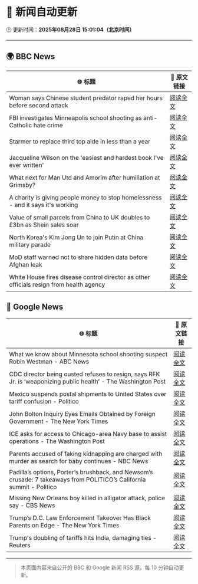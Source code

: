 # 🧠 新闻自动更新

🕒 更新时间：**2025年08月28日 15:01:04（北京时间）**

---

## 🌍 BBC News

| 🌐 标题 | 🔗 原文链接 |
|--------|-------------|
| Woman says Chinese student predator raped her hours before second attack | [阅读全文](https://www.bbc.com/news/articles/c79l4z3v3p3o?at_medium=RSS&at_campaign=rss) |
| FBI investigates Minneapolis school shooting as anti-Catholic hate crime | [阅读全文](https://www.bbc.com/news/articles/c7760x87r4po?at_medium=RSS&at_campaign=rss) |
| Starmer to replace third top aide in less than a year | [阅读全文](https://www.bbc.com/news/articles/czr6zmd5d0ro?at_medium=RSS&at_campaign=rss) |
| Jacqueline Wilson on the 'easiest and hardest book I've ever written' | [阅读全文](https://www.bbc.com/news/articles/c7vl097jd8eo?at_medium=RSS&at_campaign=rss) |
| What next for Man Utd and Amorim after humiliation at Grimsby? | [阅读全文](https://www.bbc.com/sport/football/articles/cnv7lz9nlq5o?at_medium=RSS&at_campaign=rss) |
| A charity is giving people money to stop homelessness - and it says it's working | [阅读全文](https://www.bbc.com/news/articles/ce83716edj1o?at_medium=RSS&at_campaign=rss) |
| Value of small parcels from China to UK doubles to £3bn as Shein sales soar | [阅读全文](https://www.bbc.com/news/articles/cnv78eey8plo?at_medium=RSS&at_campaign=rss) |
| North Korea's Kim Jong Un to join Putin at China military parade | [阅读全文](https://www.bbc.com/news/articles/c17njr88ge4o?at_medium=RSS&at_campaign=rss) |
| MoD staff warned not to share hidden data before Afghan leak | [阅读全文](https://www.bbc.com/news/articles/cwy5e911j37o?at_medium=RSS&at_campaign=rss) |
| White House fires disease control director as other officials resign from health agency | [阅读全文](https://www.bbc.com/news/articles/cwy3zjxy3dwo?at_medium=RSS&at_campaign=rss) |

## 📰 Google News

| 🌐 标题 | 🔗 原文链接 |
|--------|-------------|
| What we know about Minnesota school shooting suspect Robin Westman - ABC News | [阅读全文](https://news.google.com/rss/articles/CBMilwFBVV95cUxNWXpScE1IamJ3bHRqM2VoTmNoZXpIRDRjbDRRYlc2ZTZ0VGZ3X09OQTA2SkcyUHRCdXpTRmRPLVpXQ3IwRTZ6X0wyd2FDT3NfQzZGQnNBNFU1eUFVM01yWWVoLTRWaFY4VENOTnFkQXJqNS1mNThoWnJEazJvTEUzV19veWRteEpnekRhTDh4c3FSOW4yQjg00gGcAUFVX3lxTFBNcXo2d1YzNzlPeG9fVGpVX1BCQXY2UHpZclhHdllKTTBPNmZyOTFHWTJuLWdtWDFCMTlaVUJFTVh0Z3RtMXZYUkMyNVVhNEVFdEZEQzlLUlFNMGhnTnRZTldIUWN6RmF4b1VxcWNaQTAyeXExS2lHMElVSFBiNVRVa2RwYnlHTkZReGNzemxkZmVHMFRvdk5memJYeQ?oc=5) |
| CDC director being ousted refuses to resign, says RFK Jr. is ‘weaponizing public health’ - The Washington Post | [阅读全文](https://news.google.com/rss/articles/CBMiiwFBVV95cUxQOEpkdkw4QWxqWHJJV0hHU0o3eTkzSnozVVJGcnZtTUFuSm1PYWw0ekZqYmp1REU2b25UZ2dRVlhJSEdTaEt4dkIzX2Rfb2xZV1E2X2o2S2IwNTZKV0JUWEtDMV8zQWFiOWpfWnJfWnpvZTBEYWdWUW1HeThhZGFhNEswbWg1LVNlb0Vz?oc=5) |
| Mexico suspends postal shipments to United States over tariff confusion - Politico | [阅读全文](https://news.google.com/rss/articles/CBMivgFBVV95cUxQRFhtVGNlWElaMVNhWVdYNnRqWTF0eUR1V21tWW9NYk9RS0x5a3MzdmttdXJYNDZQRXJwYTNfaVZkeEdERElwcGxrY0hjaVFlQUlzVGJuc3F2MVlaS0dCRHlCd0ViNVBOSTJMX2ZvVzNfdlR0dW5uVW1LV2Z3cWFmWU44LVhoUFBtczExRVlTTVd3ZDZEWFg5VVVNYm9aWGluMUJXemZ3cTluaVZGYmNKYmpLYTdYNk0xenJfSjlB?oc=5) |
| John Bolton Inquiry Eyes Emails Obtained by Foreign Government - The New York Times | [阅读全文](https://news.google.com/rss/articles/CBMikwFBVV95cUxPLWU1bnF5MzU0UUJhNk9SMFUxSjFXWE9yUXJRbS1vUmNCU1F0bnp4b1NFTzctd0pIb0ZDcHc5TW5hWm45eWl3dEF3MXR3b1hKQUlyWjhtZXc3ZVRsWXZ1WXlDVTR0Uk11NXpPR18teWFRMzlfWmJINklGT2pjel9RbVJPSnNiS0hBcVJab21razZUaWc?oc=5) |
| ICE asks for access to Chicago-area Navy base to assist operations - The Washington Post | [阅读全文](https://news.google.com/rss/articles/CBMikAFBVV95cUxOUURFaWhnMmlOUEtycE1tWWZpcXJpWnc1dnU0a3BzLWczZlJZYXNpY3pCbER5SGNxREFjaURuWjdiRThyODJ3dzlvS1kzRUtpZGlCTC14bWwzQXZlRTNTR3g3ZGxvNWNiNkJoa0tITlZoYWVrVDRfakdMUW9HVDl3ZS1xYWI4eURpT2JvODRkZDM?oc=5) |
| Parents accused of faking kidnapping are charged with murder as search for baby continues - NBC News | [阅读全文](https://news.google.com/rss/articles/CBMiugFBVV95cUxQQVI0Y1VaVlZ2OGhjQmVlUVROdWMyWjhaWng3Z2dhcDB1YmFPUWp4MnJtcW40UzgtZXpNY1lHM1FiVkM3Wm5jYkRRZkdBWjVYck5pUjJXNnhaMURvbk9hRl9pR3R1Y2JtN20xbDZJRGYtSDQweG5xb3FJTHFlRG5LVG95LWk3OEMwcmRMR0xVMWtsWUR2TkVvemVfclM1ZEw1QnRBcktLUDEwaU9XTGE4WW9lbmhyTUxaT1HSAVZBVV95cUxQem1pM1VwVXQ1RUVZblg1b1JYZTNjUldZNUVoWEVzaGljMkF5UzBvUFNwbE53OVp1MWdCLTBDMUxjYnVaeUhzNzZQdENKWHhUaUlkTVdLQQ?oc=5) |
| Padilla’s options, Porter’s brushback, and Newsom’s crusade: 7 takeaways from POLITICO’s California summit - Politico | [阅读全文](https://news.google.com/rss/articles/CBMi6AFBVV95cUxNQzdmbVRHTTdVTVJvN2k1MHYzT2Y0NnVQNHpUTVhMc1dQLVN3d1ZFQUo0dDBFajdvQkludWdsRWN3bW1Xc2hpLUREbXg0REdmbUE0ZVpoZ0FRUnZhV2k1N1l6R1R0R2FLMjhXREttakJUYUZRNjZWblpfSVAtdTBYeWJHZ3h0R05nQXVBMDRzTk90NjUzcFBWYjh4SXdsbUpoWUwxV19VLW5udFNtQ1NWTzBQdDVfalZHYnl0Z2RkYXBlb0NOVHdaU19DRUJ5NDdvajgzd1lLOVJtZzhlZzZ5VjNVb0JhdFFk?oc=5) |
| Missing New Orleans boy killed in alligator attack, police say - CBS News | [阅读全文](https://news.google.com/rss/articles/CBMiqAFBVV95cUxPSFpKRGN0eUtWN3pYU2NfSVJFRFJIS0U5ZmJWUjhRNEtjLUJCYW1GLUpkY3ZoREt5el9MdUF6RU5vRmljMGRCaGRVMkpEN1RDTW5sRVVUdWNYZUN1b0FDX3ZsYUc1OHNlWTc0UkZYemJnVDNKd3pBekYtdGhBU1IwdGxBOGF4MHUwcExIQTlUUDJIbEsxQmNpSEVDNmtFWG9qSUZQWWthc0fSAa4BQVVfeXFMTkREc0VILWpZUGFqSVVvMXVGUXU5X3pDZS05Wm1qcFJHSWZ6Nk11V3hPaVBvZHpSTmNvNmFRT3UtaEtKaUVfQUdLbURrUC16bC1Id25KV19PQkU3TTRYREJkcURHZWItdllqd1B2LWV2U2NVb3NwR3BnMWRtd2NDNGJYTXNfWjRxTWZNVkd1bllmaENZdENVV2E0OVkzY3NvOTRvcGpTVXFORFdvWEFB?oc=5) |
| Trump’s D.C. Law Enforcement Takeover Has Black Parents on Edge - The New York Times | [阅读全文](https://news.google.com/rss/articles/CBMipwFBVV95cUxPSERObnRWTklIRlVHX3BDaWNrZGZGcTUxQXA4Y015T21LZmNrV09TWU8wQmZhRjlQTlJydWlnVnp1T1hQNHJmU015VEk3amhKakxGWmV4cTlRczNsRzZGNlRxYzB5VHZZU205aXlfSVMwTmV1c2NzTkF5c0FUWDZuUmV2YTdOWGM1WUJCYWVCNHZncjgwYWZxMDhqSFJpTFV3Z0M2Vi01NA?oc=5) |
| Trump's doubling of tariffs hits India, damaging ties - Reuters | [阅读全文](https://news.google.com/rss/articles/CBMinAFBVV95cUxORzFEM3BfT05pbmhOTmd6cTNXWWwyMjNYa3dIWnlBVEcwcjBDc0JRMVFrOXZfVnFNb1RuRFJ4djV0WkljaERZejNxR1YwVjBLN2VWREFJUFlPMzFlV2Jpa0xvQ0lDcmU1VEVhU0p1b05TWFhkRDBOS0paUmlrRlA3bFU2b2dKMzdMMll6RmM3cTBwWVBoQVFZdXZPSVc?oc=5) |

---
> 本页面内容来自公开的 BBC 和 Google 新闻 RSS 源，每 10 分钟自动更新。